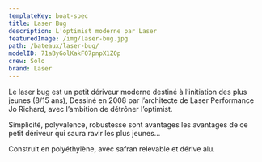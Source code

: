 ```yaml
---
templateKey: boat-spec
title: Laser Bug
description: L'optimist moderne par Laser
featuredImage: /img/laser-bug.jpg
path: /bateaux/laser-bug/
modelID: 71aByGolKakF07pnpX1Z0p
crew: Solo
brand: Laser
---
```

Le laser bug est un petit dériveur moderne destiné à l’initiation des plus jeunes (8/15 ans), Dessiné en 2008 par l’architecte de Laser Performance Jo Richard, avec l’ambition de détrôner l’optimist.

Simplicité, polyvalence, robustesse sont avantages les avantages de ce petit dériveur qui saura ravir les plus jeunes…

Construit en polyéthylène, avec safran relevable et dérive alu.